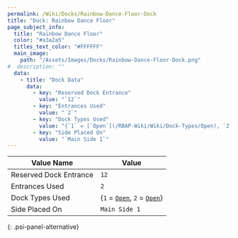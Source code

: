 ```yaml
---
permalink: /Wiki/Docks/Rainbow-Dance-Floor-Dock
title: "Dock: Rainbow Dance Floor"
page_subject_info:
  title: "Rainbow Dance Floor"
  color: "#a3a2a5"
  titles_text_color: "#FFFFFF"
  main_image:
    path: "/Assets/Images/Docks/Rainbow-Dance-Floor-Dock.png"
#  description: ""
  data:
    - title: "Dock Data"
      data:
        - key: "Reserved Dock Entrance"
          value: "`12`"
        - key: "Entrances Used"
          value: "`2`"
        - key: "Dock Types Used"
          value: "{`1` = [`Open`](/RBAP-Wiki/Wiki/Dock-Types/Open), `2` = [`Open`](/RBAP-Wiki/Wiki/Dock-Types/Open)}"
        - key: "Side Placed On"
          value: "`Main Side 1`"
---
```




| Value Name             | Value |
|-|-|
| Reserved Dock Entrance | `12` |
| Entrances Used         | `2` |
| Dock Types Used        | {`1` = [`Open`](/RBAP-Wiki/Wiki/Dock-Types/Open), `2` = [`Open`](/RBAP-Wiki/Wiki/Dock-Types/Open)} |
| Side Placed On         | `Main Side 1` |
{: .psi-panel-alternative}

<img class="dock-image" src="/RBAP-Wiki/Assets/Images/Docks/Rainbow-Dance-Floor-Dock.png" alt="">